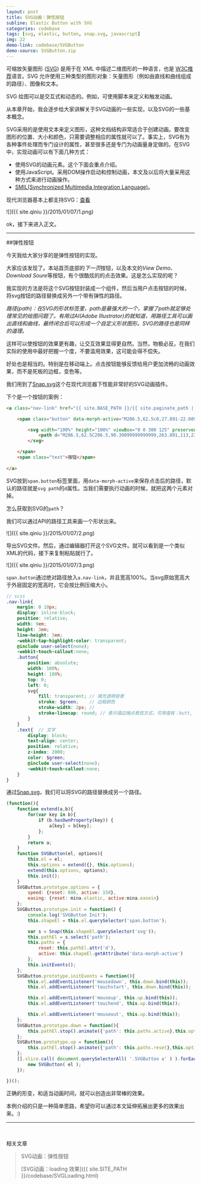 ```yaml
---
layout: post
title: SVG动画：弹性按钮
subline: Elastic Button with SVG
categories: codebase
tags: [svg, elastic, button, snap.svg, javascript]
img: 22
demo-link: codebase/SVGButton
demo-source: SVGButton.zip
---
```


可缩放矢量图形 ([SVG](http://www.w3.org/TR/SVG11/intro.html)) 是用于在 XML 中描述二维图形的一种语言，也是 [W3C推荐](http://www.w3.org/TR/SVG11/intro.html)语言。SVG 允许使用三种类型的图形对象：矢量图形（例如由直线和曲线组成的路径）、图像和文本。

SVG 绘图可以是交互式和动态的。例如，可使用脚本来定义和触发动画。

从本章开始，我会逐步给大家讲解关于SVG动画的一些实现，以及SVG的一些基本概念。

SVG采用的是使用文本来定义图形，这种文档结构非常适合于创建动画。要改变图形的位置、大小和颜色，只需要调整相应的属性就可以了。事实上，SVG有为各种事件处理而专门设计的属性，甚至很多还是专门为动画量身定做的。在SVG中，实现动画可以有下面几种方式：

- 使用SVG的动画元素。这个下面会重点介绍。
- 使用JavaScript。采用DOM操作启动和控制动画，本文及以后将大量采用这种方式来进行动画操作。
- [SMIL(Synchronized Multimedia Integration Language)](http://www.w3.org/TR/2008/REC-SMIL3-20081201/)。

现代浏览器基本上都支持SVG：[查看](http://caniuse.com/#search=svg)

![]({{ site.qiniu }}/2015/01/07/1.png)

ok，接下来进入正文。

------------------

##弹性按钮

今天我给大家分享的是弹性按钮的实现。

大家应该发现了。本站首页底部的*下一页*按钮，以及本文的*View Demo*、*Download Soure*等按钮，有个很酷炫的的点击效果。这是怎么实现的呢？

我实现的方法是将这个SVG按钮封装成一个组件，然后当用户点击按钮的时候，将svg按钮的路径替换成另外一个带有弹性的路径。

*路径(path)：在SVG的形状标签里，path是最强大的一个，掌握了path就足够处理常见的绘图问题了。有用过AI(Adobe Illustrator)的就知道，用路径工具可以画出直线和曲线，最终闭合后可以形成一个自定义形状图形。SVG的路径也是同样的道理。*

这样可以使按钮的效果更有趣，让交互效果显得更自然。当然，物极必反。在我们实际的使用中最好把握一个度，不要滥用效果，这可能会得不偿失。

好处也是相当的。特别是在移动端上。点击按钮能够反馈给用户更加流畅的动画效果，而不是死板的边框，变色等。

我们用到了[Snap.svg](http://snapsvg.io/)这个在现代浏览器下性能非常好的SVG动画插件。

下个是一个按钮的案例：

```html
<a class="nav-link" href="{{ site.BASE_PATH }}/{{ site.paginate_path | replace: ':num', paginator.previous_page }}">

	<span class="button" data-morph-active="M286.5,62.5c0,27.891-22.609,50.5-50.5,50.5c0,0-64.355-6-86-6c-21.645,0-86,6-86,6c-27.891,0-50.5-22.609-50.5-50.5l0,0C13.5,34.609,36.109,12,64,12c0,0,64.355,6,86,6c21.645,0,86-6,86-6C263.891,12,286.5,34.609,286.5,62.5L286.5,62.5z">

		<svg width="100%" height="100%" viewBox="0 0 300 125" preserveAspectRatio="none">
			<path d="M286.5,62.5C286.5,90.39099999999999,263.891,113,236,113C236,113,171.64499999999998,113,150,113C128.355,113,64,113,64,113C36.109,113,13.5,90.39099999999999,13.5,62.5C13.5,62.5,13.5,62.5,13.5,62.5C13.5,34.609,36.109,12,64,12C64,12,128.35500000000002,12,150,12C171.645,12,236,12,236,12C263.891,12,286.5,34.609,286.5,62.5C286.5,62.5,286.5,62.5,286.5,62.5C286.5,62.5,286.5,62.5,286.5,62.5"/>
		</svg>

	</span>
	<span class="text">按钮</span>
	
</a>
```

SVG放到`span.button`标签里面，用`data-morph-active`来保存点击后的路径，默认的路径就是`svg path`的`d`属性。当我们需要执行动画的时候，就把这两个元素对掉。


怎么获取到SVG的`path`？

我们可以通过API的路径工具来画一个形状出来。


![]({{ site.qiniu }}/2015/01/07/2.png)

导出SVG文件。然后，通过编辑器打开这个SVG文件。就可以看到是一个类似XML的代码，接下来复制粘贴就行了。

![]({{ site.qiniu }}/2015/01/07/3.png)

`span.button`通过绝对路径放入`a.nav-link`，并且宽高100%。当svg原始宽高大于外层固定的宽高时，它会按比例压缩大小。

```scss
// scss
.nav-link{
	margin: 0 10px;
	display: inline-block;
	position: relative;
	width: 9em;
	height: 3em;
	line-height: 3em;
	-webkit-tap-highlight-color: transparent;
	@include user-select(none);
	-webkit-touch-callout:none;
	.button{
		position: absolute;
		width: 100%;
		height: 100%;
		top: 0;
		left: 0;
		svg{
			fill: transparent; // 填充透明背景
			stroke: $green;    // 边框颜色
			stroke-width: 2px; // 
			stroke-linecap: round; // 表示描边端点表现方式。可用值有：butt, round, square, inherit
		}
	}
	.text{  // 文字
		display: block;
		text-align: center;
		position: relative;
		z-index: 2000;
		color: $green;
		@include user-select(none);
		-webkit-touch-callout:none;
	}
}
```

通过[Snap.svg](http://snapsvg.io/)，我们可以将SVG的路径替换成另一个路径。

```javascript
(function(){
	function extend(a,b){
		for(var key in b){
			if (b.hasOwnProperty(key)) {
				a[key] = b[key];
			};
		}
		return a;
	}
	function SVGButton(el, options){
		this.el = el;
		this.options = extend({}, this.options);
		extend(this.options, options);
		this.init();
	}
	SVGButton.prototype.options = {
		speed: {reset: 800, active: 150},
		easing: {reset: mina.elastic, active:mina.easein}
	};
	SVGButton.prototype.init = function() {
		console.log('SVGButton Init');
		this.shapeEl = this.el.querySelector('span.button');

		var s = Snap(this.shapeEl.querySelector('svg'));
		this.pathEl = s.select('path');
		this.paths = {
			reset: this.pathEl.attr('d'),
			active: this.shapeEl.getAttribute('data-morph-active')
		};
		this.initEvents();
	};
	SVGButton.prototype.initEvents = function(){
		this.el.addEventListener('mousedown', this.down.bind(this));
		this.el.addEventListener('touchstart', this.down.bind(this));

		this.el.addEventListener('mouseup', this.up.bind(this));
		this.el.addEventListener('touchend', this.up.bind(this));

		this.el.addEventListener('mouseout', this.up.bind(this));
	};
	SVGButton.prototype.down = function(){
		this.pathEl.stop().animate({'path': this.paths.active},this.options.speed.active,this.options.easing.active);
	};	
	SVGButton.prototype.up = function(){
		this.pathEl.stop().animate({'path': this.paths.reset},this.options.speed.reset,this.options.easing.reset);
	};
	[].slice.call( document.querySelectorAll( '.SVGButton a' ) ).forEach( function( el ) {
		new SVGButton( el );
	});

})();
```

正确的形变，和适当动画时间，就可以创造出非常棒的效果。

本例介绍的只是一种简单思路，希望你可以通过本文延伸拓展出更多的效果出来。:)


---------

<br>

相关文章

> SVG动画：弹性按钮
>
> [SVG动画：loading 效果]({{ site.SITE_PATH }}/codebase/SVGLoading.html)